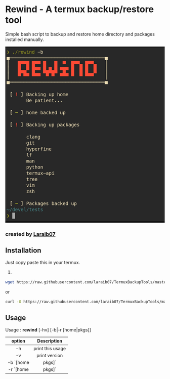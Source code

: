 # Rewind - A termux backup/restore tool


Simple bash script to backup and
restore home directory and packages installed manually.

![rewind](rewind.png)


### created by [Laraib07](https://github.com/laraib07)

## Installation

Just copy paste this in your termux.

1.

```bash
wget https://raw.githubusercontent.com/laraib07/TermuxBackupTools/master/rewind && chmod u+x rewind && mv rewind $PREFIX/bin/
```

or

```bash
curl -O https://raw.githubusercontent.com/laraib07/TermuxBackupTools/master/rewind && chmod u+x rewind && mv rewind $PREFIX/bin/
```

## Usage

Usage : **rewind**  [-hv] [-b|-r [home|pkgs]]

option           |   Description
:---------------:|:---------------------------:
 -h              |    print this usage
 -v              |    print version
 -b `[home|pkgs]`|    backup home and/or packages
 -r `[home|pkgs]`|    restore home and/or packages

